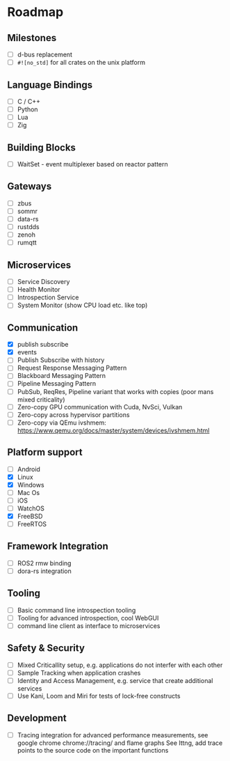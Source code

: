 # Roadmap

## Milestones

 * [ ] d-bus replacement
 * [ ] `#![no_std]` for all crates on the unix platform

## Language Bindings

 * [ ] C / C++
 * [ ] Python
 * [ ] Lua
 * [ ] Zig

## Building Blocks

 *  [ ] WaitSet - event multiplexer based on reactor pattern

## Gateways

 * [ ] zbus
 * [ ] sommr
 * [ ] data-rs
 * [ ] rustdds
 * [ ] zenoh
 * [ ] rumqtt

## Microservices

 * [ ] Service Discovery
 * [ ] Health Monitor
 * [ ] Introspection Service
 * [ ] System Monitor (show CPU load etc. like top)

## Communication

 * [x] publish subscribe
 * [x] events
 * [ ] Publish Subscribe with history
 * [ ] Request Response Messaging Pattern
 * [ ] Blackboard Messaging Pattern
 * [ ] Pipeline Messaging Pattern
 * [ ] PubSub, ReqRes, Pipeline variant that works with copies (poor mans mixed criticality)
 * [ ] Zero-copy GPU communication with Cuda, NvSci, Vulkan
 * [ ] Zero-copy across hypervisor partitions
 * [ ] Zero-copy via QEmu ivshmem: https://www.qemu.org/docs/master/system/devices/ivshmem.html

## Platform support

 * [ ] Android
 * [x] Linux
 * [x] Windows
 * [ ] Mac Os
 * [ ] iOS
 * [ ] WatchOS
 * [x] FreeBSD
 * [ ] FreeRTOS

## Framework Integration

 * [ ] ROS2 rmw binding
 * [ ] dora-rs integration

## Tooling

 * [ ] Basic command line introspection tooling
 * [ ] Tooling for advanced introspection, cool WebGUI
 * [ ] command line client as interface to microservices

## Safety & Security

 * [ ] Mixed Criticallity setup, e.g. applications do not interfer with each other
 * [ ] Sample Tracking when application crashes
 * [ ] Identity and Access Management, e.g. service that create additional services
 * [ ] Use Kani, Loom and Miri for tests of lock-free constructs

## Development

 * [ ] Tracing integration for advanced performance measurements, see google chrome chrome://tracing/ and flame graphs
       See lttng, add trace points to the source code on the important functions
